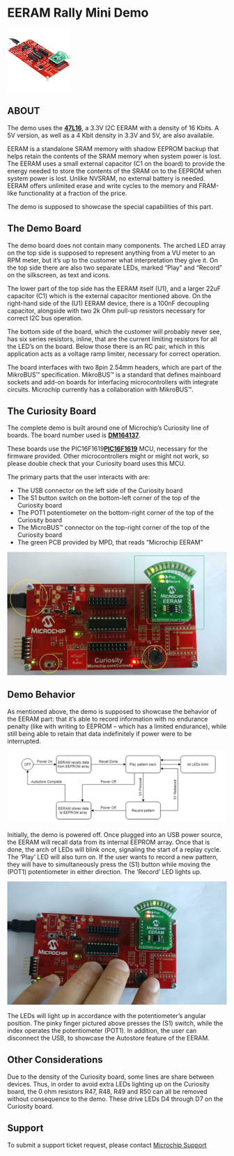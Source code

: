 # EERAM Rally Mini Demo

[![Demonstration Video](/Docs/Media/EERAM-Curiosity-Demo.jpg)](https://vimeo.com/604095048)

## ABOUT
The demo uses the [**47L16**](https://www.microchip.com/47L16), a 3.3V I2C EERAM with a density of 16 Kbits. A 5V version, as well as a 4 Kbit density in 3.3V and 5V, are also available.

EERAM is a standalone SRAM memory with shadow EEPROM backup that helps retain the contents of the SRAM memory when system power is lost. The EERAM uses a small external capacitor (C1 on the board) to provide the energy needed to store the contents of the SRAM on to the EEPROM when system power is lost. Unlike NVSRAM, no external battery is needed. EERAM offers unlimited erase and write cycles to the memory and FRAM-like functionality at a fraction of the price.

The demo is supposed to showcase the special capabilities of this part.

## The Demo Board
The demo board does not contain many components. The arched LED array on the top side is supposed to represent anything from a VU meter to an RPM meter, but it’s up to the customer what interpretation they give it. On the top side there are also two separate LEDs, marked “Play” and “Record” on the silkscreen, as text and icons.

The lower part of the top side has the EERAM itself (U1), and a larger 22uF capacitor (C1) which is the external capacitor mentioned above. On the right-hand side of the (U1) EERAM device, there is a 100nF decoupling capacitor, alongside with two 2k Ohm pull-up resistors necessary for correct I2C bus operation.

The bottom side of the board, which the customer will probably never see, has six series resistors, inline, that are the current limiting resistors for all the LED’s on the board. Below those there is an RC pair, which in this application acts as a voltage ramp limiter, necessary for correct operation.

The board interfaces with two 8pin 2.54mm headers, which are part of the MikroBUS™ specification. MikroBUS™ is a standard that defines mainboard sockets and add-on boards for interfacing microcontrollers with integrate circuits. Microchip currently has a collaboration with MikroBUS™.

## The Curiosity Board
The complete demo is built around one of Microchip’s Curiosity line of boards. The board number used is [**DM164137**](https://www.microchip.com/DM164137).

These boards use the PIC16F1619[**PIC16F1619**](https://www.microchip.com/PIC16F1619) MCU, necessary for the firmware provided. Other microcontrollers might or might not work, so please double check that your Curiosity board uses this MCU.

The primary parts that the user interacts with are:
- The USB connector on the left side of the Curiosity board
- The S1 button switch on the bottom-left corner of the top of the Curiosity board
- The POT1 potentiometer on the bottom-right corner of the top of the Curiosity board
- The MicroBUS™ connector on the top-right corner of the top of the Curiosity board
- The green PCB provided by MPD, that reads “Microchip EERAM”

![Demonstration](/Docs/Media/EERAM-Curiosity-Demo_annotated.jpg)

## Demo Behavior
As mentioned above, the demo is supposed to showcase the behavior of the EERAM part: that it’s able to record information with no endurance penalty (like with writing to EEPROM – which has a limited endurance), while still being able to retain that data indefinitely if power were to be interrupted.

![Demonstration](/Docs/Media/EERAM-Curiosity-Demo_Flow-Diagram.jpg)

Initially, the demo is powered off. Once plugged into an USB power source, the EERAM will recall data from its internal EEPROM array. Once that is done, the arch of LEDs will blink once, signaling the start of a replay cycle. The ‘Play’ LED will also turn on. If the user wants to record a new pattern, they will have to simultaneously press the (S1) button while moving the (POT1) potentiometer in either direction. The ‘Record’ LED lights up.

![Demonstration](/Docs/Media/EERAM-Curiosity-Demo_action.jpg)

The LEDs will light up in accordance with the potentiometer’s angular position. The pinky finger pictured above presses the (S1) switch, while the index operates the potentiometer (POT1). In addition, the user can disconnect the USB, to showcase the Autostore feature of the EERAM. 

## Other Considerations
Due to the density of the Curiosity board, some lines are share between devices. Thus, in order to avoid extra LEDs lighting up on the Curiosity board, the 0 ohm resistors R47, R48, R49 and R50 can all be removed without consequence to the demo. These drive LEDs D4 through D7 on the Curiosity board.

## **Support**
To submit a support ticket request, please contact [Microchip Support](https://microchipsupport.force.com/s/)